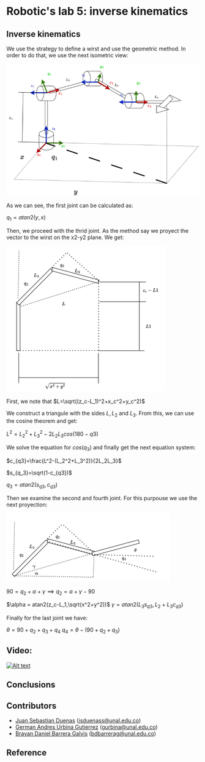 # Robotic's lab 5: inverse kinematics

## Inverse kinematics 

We use the strategy to define a wirst and use the geometric method. In order to do that, we use the next isometric view: 

![capture robotStudio signal creation](/media/Proyeccion_q1.png) 

As we can see, the first joint can be calculated as: 

$q_1=atan2(y,x)$

Then, we proceed with the thrid joint. As the method say we proyect the vector to the wirst on the x2-y2 plane. We get:

![capture robotStudio signal creation](/media/Proyeccion_q3.png) 

First, we note that $L=\sqrt((z_c-L_1)^2+x_c^2+y_c^2)$

We construct a triangule with the sides $L,L_2$ and $L_3$. From this, we can use the cosine theorem and get:

$L^2 = L_2^2 + L_3^2 - 2L_2L_3cos(180-q3)$

We solve the equation for $cos(q_3)$ and finally get the next equation system:

$c_{q3}=\frac{L^2-(L_2^2+L_3^2)}{2L_2L_3}$

$s_{q_3}=\sqrt(1-c_{q3})$

$q_3=atan2(s_{q3},c_{q3})$

Then we examine the second and fourth joint. For this purpouse we use the next proyection:

![capture robotStudio signal creation](/media/Proyeccion_q2_q4.png) 

$90=q_2+\alpha+\gamma \implies q_2=\alpha+\gamma-90$

$\alpha = atan2(z_c-L_1,\sqrt(x^2+y^2))$
$\gamma = atan2(L_3s_{q3},L_2+L_3c_{q3})$

Finally for the last joint we have:

$\theta =  90 + q_2 + q_3 + q_4$
$q_4 = \theta -(90 + q_2 + q_3)$


## Video: 

[![Alt text](https://img.youtube.com/vi/Wdw1Ll6Tfwo/0.jpg)](https://youtu.be/Wdw1Ll6Tfwo)

## Conclusions 


## Contributors
- [Juan Sebastian Duenas](https://github.com/jsduenass) (jsduenass@unal.edu.co)
- [German Andres Urbina Gutierrez](https://github.com/gurbinaUn)  (gurbina@unal.edu.co)
- [Brayan Daniel Barrera Galvis](https://github.com/brayandan) (bdbarrerag@unal.edu.co)

## Reference



<!---

Design doc
Position movement control of the Phantom X Pincher robot 

TODO
- Define architecture
- Define message for target position
- 

--->
